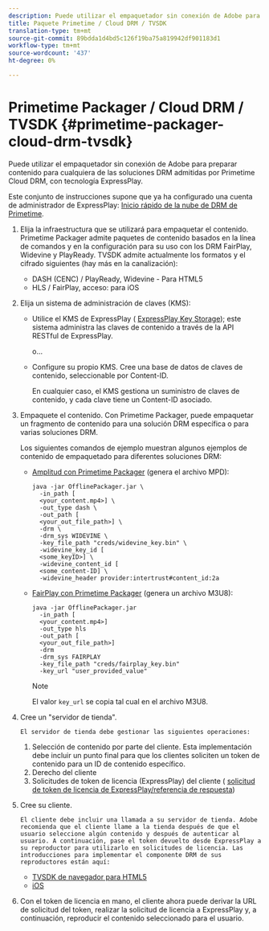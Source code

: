```yaml
---
description: Puede utilizar el empaquetador sin conexión de Adobe para preparar contenido para cualquiera de las soluciones DRM admitidas por Primetime Cloud DRM, con tecnología ExpressPlay.
title: Paquete Primetime / Cloud DRM / TVSDK
translation-type: tm+mt
source-git-commit: 89bdda1d4bd5c126f19ba75a819942df901183d1
workflow-type: tm+mt
source-wordcount: '437'
ht-degree: 0%

---
```



# Primetime Packager / Cloud DRM / TVSDK {#primetime-packager-cloud-drm-tvsdk}

Puede utilizar el empaquetador sin conexión de Adobe para preparar contenido para cualquiera de las soluciones DRM admitidas por Primetime Cloud DRM, con tecnología ExpressPlay.

Este conjunto de instrucciones supone que ya ha configurado una cuenta de administrador de ExpressPlay: [Inicio rápido de la nube de DRM de Primetime](../../../multi-drm-workflows/quick-start/quick-overview.md).
1. Elija la infraestructura que se utilizará para empaquetar el contenido. Primetime Packager admite paquetes de contenido basados en la línea de comandos y en la configuración para su uso con los DRM FairPlay, Widevine y PlayReady. TVSDK admite actualmente los formatos y el cifrado siguientes (hay más en la canalización):

   * DASH (CENC) / PlayReady, Widevine - Para HTML5
   * HLS / FairPlay, acceso: para iOS

1. Elija un sistema de administración de claves (KMS):

   * Utilice el KMS de ExpressPlay ( [ExpressPlay Key Storage](https://www.expressplay.com/developer/key-storage/)); este sistema administra las claves de contenido a través de la API RESTful de ExpressPlay.

      o...

   * Configure su propio KMS. Cree una base de datos de claves de contenido, seleccionable por Content-ID.

      En cualquier caso, el KMS gestiona un suministro de claves de contenido, y cada clave tiene un Content-ID asociado.

1. Empaquete el contenido. Con Primetime Packager, puede empaquetar un fragmento de contenido para una solución DRM específica o para varias soluciones DRM.

   Los siguientes comandos de ejemplo muestran algunos ejemplos de contenido de empaquetado para diferentes soluciones DRM:

   * [Amplitud con Primetime Packager](https://helpx.adobe.com/content/dam/help/en/primetime/guides/offline_packager_getting_started.pdf#page=19)  (genera el archivo MPD):

      ```
      java -jar OfflinePackager.jar \ 
        -in_path [ 
        <your_content.mp4>] \ 
        -out_type dash \ 
        -out_path [ 
        <your_out_file_path>] \ 
        -drm \ 
        -drm_sys WIDEVINE \ 
        -key_file_path "creds/widevine_key.bin" \ 
        -widevine_key_id [ 
        <some_keyID>] \ 
        -widevine_content_id [ 
        <some_content-ID] \ 
        -widevine_header provider:intertrust#content_id:2a
      ```

   * [FairPlay con Primetime Packager](https://helpx.adobe.com/content/dam/help/en/primetime/guides/offline_packager_getting_started.pdf#page=20)  (genera un archivo M3U8):

      ```
      java -jar OfflinePackager.jar  
        -in_path [ 
        <your_content.mp4>]  
        -out_type hls  
        -out_path [ 
        <your_out_file_path>]  
        -drm  
        -drm_sys FAIRPLAY  
        -key_file_path "creds/fairplay_key.bin"  
        -key_url "user_provided_value"
      ```

      >[!NOTE]
      >
      >El valor `key_url` se copia tal cual en el archivo M3U8.

1. Cree un &quot;servidor de tienda&quot;.

       El servidor de tienda debe gestionar las siguientes operaciones:
   
   1. Selección de contenido por parte del cliente. Esta implementación debe incluir un punto final para que los clientes soliciten un token de contenido para un ID de contenido específico.
   1. Derecho del cliente
   1. Solicitudes de token de licencia (ExpressPlay) del cliente ( [solicitud de token de licencia de ExpressPlay/referencia de respuesta](../../../multi-drm-workflows/license-token-req-resp-ref/license-req-resp-overview.md))

1. Cree su cliente.

       El cliente debe incluir una llamada a su servidor de tienda. Adobe recomienda que el cliente llame a la tienda después de que el usuario seleccione algún contenido y después de autenticar al usuario. A continuación, pase el token devuelto desde ExpressPlay a su reproductor para utilizarlo en solicitudes de licencia. Las introducciones para implementar el componente DRM de sus reproductores están aquí:
   
   * [TVSDK de navegador para HTML5](https://help.adobe.com/en_US/primetime/psdk/browser_tvsdk/index.html#PSDKs-reference-DRM_interface_overview)
   * [iOS](../../../../programming/tvsdk-3x-ios-prog/ios-3x-drm-content-security/ios-3x-apple-fairplay-tvsdk.md)

1. Con el token de licencia en mano, el cliente ahora puede derivar la URL de solicitud del token, realizar la solicitud de licencia a ExpressPlay y, a continuación, reproducir el contenido seleccionado para el usuario.
